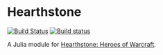 # Hearthstone

[![Build Status](https://travis-ci.org/jshrake/Hearthstone.jl.svg?branch=master)](https://travis-ci.org/jshrake/Hearthstone.jl) [![Build status](https://ci.appveyor.com/api/projects/status/vr7dnua1bkta7gr6?svg=true)](https://ci.appveyor.com/project/jshrake/hearthstone-jl)


A Julia module for [Hearthstone: Heroes of Warcraft](http://us.battle.net/hearthstone/en/).
